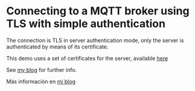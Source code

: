 # Connecting to a MQTT broker using TLS with simple authentication

The connection is TLS in server authentication mode, only the server is authenticated by means of its certificate.

This demo uses a set of certificates for the server, available [here](https://github.com/scaprile/generic_notes/tree/main/tls_server-certs)

See [my blog]() for further info.

Más información en [mi blog]()
